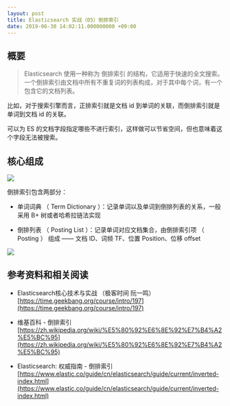 ```yaml
---
layout: post
title: Elasticsearch 实战（05）倒排索引
date: 2019-06-30 14:02:11.000000000 +09:00
---
```


## 概要

> Elasticsearch 使用一种称为 倒排索引 的结构，它适用于快速的全文搜索。一个倒排索引由文档中所有不重复词的列表构成，对于其中每个词，有一个包含它的文档列表。

比如，对于搜索引擎而言，正排索引就是文档 id 到单词的关联，而倒排索引就是单词到文档 id 的关联。

可以为 ES 的文档字段指定哪些不进行索引，这样做可以节省空间，但也意味着这个字段无法被搜索。

## 核心组成

![](http://ww1.sinaimg.cn/large/006tNc79ly1g4j674gktkj30n9067dfv.jpg)

倒排索引包含两部分：

* 单词词典 （ Term Dictionary ）：记录单词以及单词到倒排列表的关系，一般采用 B+ 树或者哈希拉链法实现

* 倒排列表 （ Posting List ）：记录单词对应文档集合，由倒排索引项 （ Posting ） 组成 —— 文档 ID、词频 TF、位置 Position、位移 offset

![](http://ww3.sinaimg.cn/large/006tNc79ly1g4j6bh8wsbj30n807vdfv.jpg)

## 参考资料和相关阅读

* Elasticsearch核心技术与实战 （极客时间 阮一鸣） [https://time.geekbang.org/course/intro/197](https://time.geekbang.org/course/intro/197)

* 维基百科 - 倒排索引 [https://zh.wikipedia.org/wiki/%E5%80%92%E6%8E%92%E7%B4%A2%E5%BC%95](https://zh.wikipedia.org/wiki/%E5%80%92%E6%8E%92%E7%B4%A2%E5%BC%95)

* Elasticsearch: 权威指南 - 倒排索引 [https://www.elastic.co/guide/cn/elasticsearch/guide/current/inverted-index.html](https://www.elastic.co/guide/cn/elasticsearch/guide/current/inverted-index.html)
